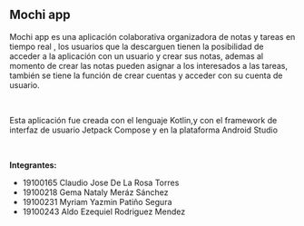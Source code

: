 ## Mochi app 
Mochi app es una aplicación colaborativa organizadora de notas y tareas en tiempo real , los usuarios que la descarguen tienen la posibilidad de acceder a la aplicación con un usuario y crear sus notas, ademas al momento de crear las notas pueden asignar a los interesados a las tareas, también se tiene la función de crear cuentas y acceder con su cuenta de usuario.   

 

Esta aplicación fue creada con el lenguaje Kotlin,y con el framework de interfaz de usuario Jetpack Compose y en la plataforma Android Studio 





 

**Integrantes:**
- 19100165 Claudio Jose De La Rosa Torres 
- 19100218 Gema Nataly Meráz Sánchez 
- 19100231 Myriam Yazmin Patiño Segura 
- 19100243 Aldo Ezequiel Rodriguez Mendez
